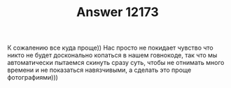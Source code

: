 ﻿---
title: "Answer 12173"
se.owner.user_id: 430883
se.owner.display_name: "Reiji Akkerman"
se.owner.link: "https://ru.meta.stackoverflow.com/users/430883/reiji-akkerman"
se.answer_id: 12173
se.question_id: 12162
se.post_type: answer
se.is_accepted: False
---
<p>К сожалению все куда проще))
Нас просто не покидает чувство что никто не будет досконально копаться в нашем говнокоде, так что мы автоматически пытаемся скинуть сразу суть, чтобы не отнимать много времени и не показаться навязчивыми, а сделать это проще фотографиями)))</p>
